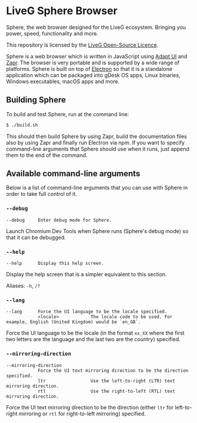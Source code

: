 # LiveG Sphere Browser
Sphere, the web browser designed for the LiveG ecosystem. Bringing you power, speed, functionality and more.

This repository is licensed by the [LiveG Open-Source Licence](https://github.com/LiveG-Development/Sphere/blob/master/LICENCE.md).

Sphere is a web browser which is written in JavaScript using [Adapt UI](https://github.com/LiveG-Development/Adapt-UI) and [Zapr](https://github.com/LiveG-Development/Zapr). The browser is very portable and is supported by a wide range of platforms. Sphere is built on top of [Electron](http://electronjs.org/) so that it is a standalone application which can be packaged into gDesk OS apps, Linux binaries, Windows executables, macOS apps and more.

## Building Sphere
To build and test Sphere, run at the command line:

```bash
$ ./build.sh
```

This should then build Sphere by using Zapr, build the documentation files also by using Zapr and finally run Electron via npm. If you want to specify command-line arguments that Sphere should use when it runs, just append them to the end of the command.

## Available command-line arguments
Below is a list of command-line arguments that you can use with Sphere in order to take full control of it.

### `--debug`
```
--debug     Enter debug mode for Sphere.
```

Launch Chromium Dev Tools when Sphere runs (Sphere's debug mode) so that it can be debugged.

### `--help`
```
--help      Display this help screen.
```

Display the help screen that is a simpler equivalent to this section.

Aliases: `-h`, `/?`

### `--lang`
```
--lang      Force the UI language to be the locale specified.
            <locale>            The locale code to be used. For example, English (United Kingdom) would be `en_GB`.
```

Force the UI language to be the locale (in the format `xx_XX` where the first two letters are the language and the last two are the country) specified.

### `--mirroring-direction`
```
--mirroring-direction
            Force the UI text mirroring direction to be the direction specified.
            ltr                 Use the left-to-right (LTR) text mirroring direction.
            rtl                 Use the right-to-left (RTL) text mirroring direction.
```

Force the UI text mirroring direction to be the direction (either `ltr` for left-to-right mirroring or `rtl` for right-to-left mirroring) specified.